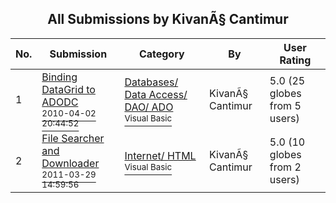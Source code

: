 ﻿<div align="center">

## All Submissions by KivanÃ§ Cantimur

</div>

No.  | Submission | Category | By   | User Rating
---- | ---------- | -------- | ---- | -----------
1 | [Binding DataGrid to ADODC<br /><sup>2010-04-02 20:44:52</sup>](https://github.com/Planet-Source-Code/kivan-cantimur-binding-datagrid-to-adodc__1-72936) | [Databases/ Data Access/ DAO/ ADO<br /><sup>Visual Basic</sup>](../ByCategory/databases-data-access-dao-ado__1-6.md) | KivanÃ§ Cantimur | 5.0 (25 globes from 5 users)
2 | [File Searcher and Downloader<br /><sup>2011-03-29 14:59:56</sup>](https://github.com/Planet-Source-Code/kivan-cantimur-file-searcher-and-downloader__1-73825) | [Internet/ HTML<br /><sup>Visual Basic</sup>](../ByCategory/internet-html__1-34.md) | KivanÃ§ Cantimur | 5.0 (10 globes from 2 users)
